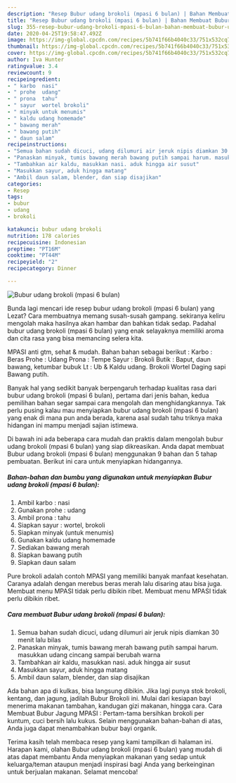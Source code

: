 ```yaml
---
description: "Resep Bubur udang brokoli (mpasi 6 bulan) | Bahan Membuat Bubur udang brokoli (mpasi 6 bulan) Yang Bisa Manjain Lidah"
title: "Resep Bubur udang brokoli (mpasi 6 bulan) | Bahan Membuat Bubur udang brokoli (mpasi 6 bulan) Yang Bisa Manjain Lidah"
slug: 355-resep-bubur-udang-brokoli-mpasi-6-bulan-bahan-membuat-bubur-udang-brokoli-mpasi-6-bulan-yang-bisa-manjain-lidah
date: 2020-04-25T19:58:47.492Z
image: https://img-global.cpcdn.com/recipes/5b741f66b4040c33/751x532cq70/bubur-udang-brokoli-mpasi-6-bulan-foto-resep-utama.jpg
thumbnail: https://img-global.cpcdn.com/recipes/5b741f66b4040c33/751x532cq70/bubur-udang-brokoli-mpasi-6-bulan-foto-resep-utama.jpg
cover: https://img-global.cpcdn.com/recipes/5b741f66b4040c33/751x532cq70/bubur-udang-brokoli-mpasi-6-bulan-foto-resep-utama.jpg
author: Iva Hunter
ratingvalue: 3.4
reviewcount: 9
recipeingredient:
- " karbo  nasi"
- " prohe  udang"
- " prona  tahu"
- " sayur  wortel brokoli"
- " minyak untuk menumis"
- " kaldu udang homemade"
- " bawang merah"
- " bawang putih"
- " daun salam"
recipeinstructions:
- "Semua bahan sudah dicuci, udang dilumuri air jeruk nipis diamkan 30 menit lalu bilas"
- "Panaskan minyak, tumis bawang merah bawang putih sampai harum. masukkan udang cincang sampai berubah warna"
- "Tambahkan air kaldu, masukkan nasi. aduk hingga air susut"
- "Masukkan sayur, aduk hingga matang"
- "Ambil daun salam, blender, dan siap disajikan"
categories:
- Resep
tags:
- bubur
- udang
- brokoli

katakunci: bubur udang brokoli 
nutrition: 178 calories
recipecuisine: Indonesian
preptime: "PT16M"
cooktime: "PT44M"
recipeyield: "2"
recipecategory: Dinner

---
```



![Bubur udang brokoli (mpasi 6 bulan)](https://img-global.cpcdn.com/recipes/5b741f66b4040c33/751x532cq70/bubur-udang-brokoli-mpasi-6-bulan-foto-resep-utama.jpg)

Bunda lagi mencari ide resep bubur udang brokoli (mpasi 6 bulan) yang Lezat? Cara membuatnya memang susah-susah gampang. sekiranya keliru mengolah maka hasilnya akan hambar dan bahkan tidak sedap. Padahal bubur udang brokoli (mpasi 6 bulan) yang enak selayaknya memiliki aroma dan cita rasa yang bisa memancing selera kita.

MPASI anti gtm, sehat &amp; mudah. Bahan bahan sebagai berikut : Karbo : Beras Prohe : Udang Prona : Tempe Sayur : Brokoli Butik : Baput, daun bawang, ketumbar bubuk Lt : Ub &amp; Kaldu udang. Brokoli Wortel Daging sapi Bawang putih.

Banyak hal yang sedikit banyak berpengaruh terhadap kualitas rasa dari bubur udang brokoli (mpasi 6 bulan), pertama dari jenis bahan, kedua pemilihan bahan segar sampai cara mengolah dan menghidangkannya. Tak perlu pusing kalau mau menyiapkan bubur udang brokoli (mpasi 6 bulan) yang enak di mana pun anda berada, karena asal sudah tahu triknya maka hidangan ini mampu menjadi sajian istimewa.


Di bawah ini ada beberapa cara mudah dan praktis dalam mengolah bubur udang brokoli (mpasi 6 bulan) yang siap dikreasikan. Anda dapat membuat Bubur udang brokoli (mpasi 6 bulan) menggunakan 9 bahan dan 5 tahap pembuatan. Berikut ini cara untuk menyiapkan hidangannya.

<!--inarticleads1-->

##### Bahan-bahan dan bumbu yang digunakan untuk menyiapkan Bubur udang brokoli (mpasi 6 bulan):

1. Ambil  karbo : nasi
1. Gunakan  prohe : udang
1. Ambil  prona : tahu
1. Siapkan  sayur : wortel, brokoli
1. Siapkan  minyak (untuk menumis)
1. Gunakan  kaldu udang homemade
1. Sediakan  bawang merah
1. Siapkan  bawang putih
1. Siapkan  daun salam


Pure brokoli adalah contoh MPASI yang memiliki banyak manfaat kesehatan. Caranya adalah dengan merebus beras merah lalu disaring atau bisa juga. Membuat menu MPASI tidak perlu dibikin ribet. Membuat menu MPASI tidak perlu dibikin ribet. 

<!--inarticleads2-->

##### Cara membuat Bubur udang brokoli (mpasi 6 bulan):

1. Semua bahan sudah dicuci, udang dilumuri air jeruk nipis diamkan 30 menit lalu bilas
1. Panaskan minyak, tumis bawang merah bawang putih sampai harum. masukkan udang cincang sampai berubah warna
1. Tambahkan air kaldu, masukkan nasi. aduk hingga air susut
1. Masukkan sayur, aduk hingga matang
1. Ambil daun salam, blender, dan siap disajikan


Ada bahan apa di kulkas, bisa langsung dibikin. Jika lagi punya stok brokoli, kentang, dan jagung, jadilah Bubur Brokoli ini. Mulai dari kesiapan bayi menerima makanan tambahan, kandugan gizi makanan, hingga cara. Cara Membuat Bubur Jagung MPASI : Pertam-tama bersihkan brokoli per kuntum, cuci bersih lalu kukus. Selain menggunakan bahan-bahan di atas, Anda juga dapat menambahkan bubur bayi organik. 

Terima kasih telah membaca resep yang kami tampilkan di halaman ini. Harapan kami, olahan Bubur udang brokoli (mpasi 6 bulan) yang mudah di atas dapat membantu Anda menyiapkan makanan yang sedap untuk keluarga/teman ataupun menjadi inspirasi bagi Anda yang berkeinginan untuk berjualan makanan. Selamat mencoba!
